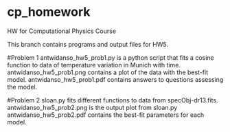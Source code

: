 # cp_homework
HW for Computational Physics Course 

This branch contains programs and output files for HW5. 

#Problem 1 
antwidanso_hw5_prob1.py is a python script that fits a cosine function to data of temperature variation in Munich with time. 
antwidanso_hw5_prob1.png contains a plot of the data with the best-fit model. 
antwidanso_hw5_prob1.pdf contains answers to questions assessing the model. 

#Problem 2 
sloan.py fits different functions to data from specObj-dr13.fits. 
antwidanso_hw5_prob2.png is the output plot from sloan.py 
antwidanso_hw5_prob2.pdf contains the best-fit parameters for each model. 
